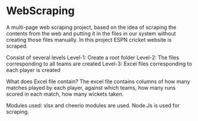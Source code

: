 # WebScraping

A multi-page web scraping project, based on the idea of scraping the contents from the web and putting it in the files in our system without creating those files manually. In this project ESPN cricket website is scraped.

Consist of several levels
  Level-1: Create a root folder
  Level-2: The files corresponding to all teams are created
  Level-3: Excel files corresponding to each player is created
  
What does Excel file contain?
  The excel file contains columns of how many matches played by each player, against which teams, how many runs scored in each match, how many wickets taken.
  
Modules used:
  xlsx and cheerio modules are used. Node.Js is used for scraping.
  


